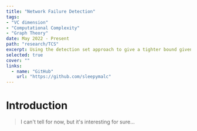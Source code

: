 ```yaml
---
title: "Network Failure Detection"
tags:
- "VC dimension"
- "Computational Complexity"
- "Graph Theory"
date: May 2022 - Present
path: "research/TCS"
excerpt: Using the detection set approach to give a tighter bound given the node-connectivity condition..
selected: true
cover: ""
links:
  - name: "GitHub"
    url: "https://github.com/sleepymalc"
---
```


# Introduction
> I can't tell for now, but it's interesting for sure...